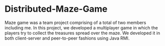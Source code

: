# Distributed-Maze-Game
Maze game was a team project comprising of a total of two members including me. 
In this project, we developed a multiplayer game in which the players try to collect the treasures spread over the maze. We developed it in both client-server and peer-to-peer fashions using Java RMI.
